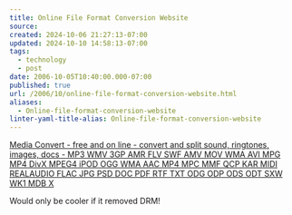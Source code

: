 ```yaml
---
title: Online File Format Conversion Website
source: 
created: 2024-10-06 21:27:13-07:00
updated: 2024-10-10 14:58:13-07:00
tags:
  - technology
  - post
date: 2006-10-05T10:40:00.000-07:00
published: true
url: /2006/10/online-file-format-conversion-website.html
aliases:
  - Online-file-format-conversion-website
linter-yaml-title-alias: Online-file-format-conversion-website
---
```



[Media Convert - free and on line - convert and split sound, ringtones, images, docs - MP3 WMV 3GP AMR FLV SWF AMV MOV WMA AVI MPG MP4 DivX MPEG4 iPOD OGG WMA AAC MP4 MPC MMF QCP KAR MIDI REALAUDIO FLAC JPG PSD DOC PDF RTF TXT ODG ODP ODS ODT SXW WK1 MDB X](https://media-convert.com/convert/index.php "Media Convert - free and on line - convert and split sound, ringtones, images, docs - MP3 WMV 3GP AMR FLV SWF AMV MOV WMA AVI MPG MP4 DivX MPEG4 iPOD OGG WMA AAC MP4 MPC MMF QCP KAR MIDI REALAUDIO FLAC JPG PSD DOC PDF RTF TXT ODG ODP ODS ODT SXW WK1 MDB X")  
  
Would only be cooler if it removed DRM!